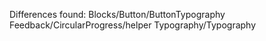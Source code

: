 Differences found:
Blocks/Button/ButtonTypography
Feedback/CircularProgress/helper
Typography/Typography
